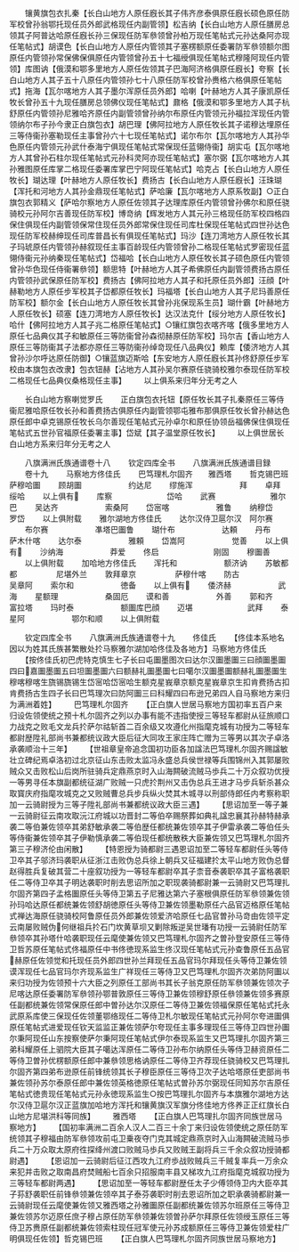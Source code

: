 <!-- { "loadSidebar": true } -->
　　镶黄旗包衣扎秦【长白山地方人原任廐长其子伟齐彦泰俱原任廐长硕色原任防军校曾孙翁鄂托现任员外郎武格现任内副管领】松吉纳【长白山地方人原任膳房总领其子阿普达哈原任廐长孙三保现任防军叅领曾孙柏万现任笔帖式元孙达桑阿亦现任笔帖式】胡谟色【长白山地方人原任内管领其子塞楞额原任委署防军叅领额尔图原任内管领孙常保佛保俱原任内管领曾孙五十七福绶俱现任笔帖式穆隆阿现任内管领】库图讷【俄漠和鄂多里地方人原任佐领其子巴海阿济格俱原任廐长】夸察【长白山地方人其子五十八原任内管领孙七十八原任防军校曾孙赉格六格俱原任笔帖式】拖海【瓦尔喀地方人其子墨尔浑原任员外郎】哈喇【叶赫地方人其子康凯原任牧长曾孙五十九现任膳房总领佛仪现任笔帖式】鼐格【俄漠和鄂多里地方人其子杭舒原任内管领孙尼雅哈齐原任内副管领曾孙纳尔布原任内管领元孙福拉浑现任内管领纳尔布子孙今隶正白旗包衣】胡巴理【佛阿拉地方人原任牧长其子诺穆达埋原任三等侍衞孙塞勒现任主事曾孙六十七现任笔帖式】诺尔布尔【瓦尔喀地方人其孙华色原任内管领元孙武什泰海宁俱现任笔帖式常保现任蓝翎侍衞】胡实屯【瓦尔喀地方人其曾孙石柱尔现任笔帖式元孙科灵阿亦现任笔帖式】塞尔弼【瓦尔喀地方人其孙雅图原任库掌二格现任委署库掌巴宁阿现任笔帖式】哈克占【长白山地方人原任牧长】瑚达理【叶赫地方人原任牧长】费扬古【长白山地方人原任廐长】汪珠瑚【浑托和河地方人其孙金鼎现任笔帖式】萨哈廉【瓦尔喀地方人原系牧副】○正白旗包衣郭精义【萨哈尔察地方人原任佐领其子达理库原任内管领曾孙佛尔和原任骁骑校元孙阿尔吉善现任防军校】博竒纳【辉发地方人其元孙三格现任防军校四格四保住俱现任内副管领保常住现任员外郎常保住现任司库杜保现任笔帖式四世孙达色现任防军校赫绅现任司库普昌长有俱现任笔帖式】玛沙【连刀湾地方人原任牧长其子玛琥原任内管领孙赫叙现任主事百龄现任内管领曾孙二格现任笔帖式罗密现任蓝翎侍衞元孙纳秦现任笔帖式】岱福哈【长白山地方人原任牧长其子硕色原任内管领曾孙华色现任侍衞署叅领】额思特【叶赫地方人其子希佛原任内副管领费扬古原任内管领孙武保原任防军校】费扬古【佛阿拉地方人其子和托原任员外郎】汪顔【叶赫勒地方人原任步军校其子岱都原任牧长】玛福塔【长白山地方人其子尼玛善原任防军校】额尔金【长白山地方人原任牧长其曾孙兆保现系生员】瑚什霸【叶赫地方人原任牧长】硕塞【连刀湾地方人原任牧长】达汉法克什【绥分地方人原任牧长】哈什【佛阿拉地方人其子兆二格原任笔帖式】○镶红旗包衣喀齐喀【俄多里地方人原任七品典仪其子和敏原任三等防衞曾孙森彻赫原任防军校】玛尔吉【香山地方人原任三等防衞其子法都亦原任三等防衞孙绰竒现任八品典仪】赖库【倭济地方人其曾孙沙尔呼达原任防御】○镶蓝旗迈斯哈【东安地方人原任廐长其孙佟舒原任步军校由本旗包衣改隶】包衣钮赫【沾地方人其孙吴尔赛原任骁骑校雅尔泰现任防军校二格现任七品典仪桑格现任主事】
　　以上俱系来归年分无考之人








　　长白山地方察喇觉罗氏
　　正白旗包衣托钮【原任牧长其子扎秦原任三等侍衞尼雅哈原任牧长孙和善费扬古俱原任内副管领鄂屯雅布那俱原任牧长曾孙赫达色原任郎中卓克锡原任牧长乌尔善现任笔帖式元孙卓尔和原任协领岳福佛保住俱现任笔帖式五世孙官福原任委署主事】岱斌【其子温堂原任牧长】
　　以上俱世居长白山地方系来归年分无考之人








　　八旗满洲氏族通谱卷十八
　　钦定四库全书
　　八旗满洲氏族通谱目録
　　卷十九
　　马察地方佟佳氏
　　巴笃理札尔固齐　　雅西塔
　　哲克锡巴班　　　　萨穆哈圗
　　顾胡圗　　　　　　约达尼
　　缪施浑　　　　　　拜
　　卓拜　　　　　　　绥哈
　　以上俱有
　　库察　　　　　　　岱哈
　　武赛　　　　　　　雅尔巴
　　吴达齐　　　　　　索桑阿
　　岱宻喀　　　　　　雅鲁
　　纳穆岱　　　　　　罗岱
　　以上俱附载
　　雅尔湖地方佟佳氏
　　达尔汉侍卫扈尔汉　阿尔赛
　　布尔赛　　　　　　凖塔巴圗鲁
　　瑚什布　　　　　　达頼
　　丹布　　　　　　　萨木什喀
　　达尔泰　　　　　　雅頼
　　岱嵩阿　　　　　　觉善
　　以上俱有
　　沙纳海　　　　　　莽爱
　　佟启　　　　　　　刚固
　　穆圗善
　　以上俱附载
　　加哈地方佟佳氏
　　浑托和　　　　　　额济讷
　　苏敏都都　　　　　尼堪外兰
　　敦拜章京　　　　　萨穆什喀
　　防古　　　　　　　吴章阿
　　索尔和　　　　　　徳备
　　以上俱有
　　倭济赫　　　　　　武海
　　星额理　　　　　　桑固厄
　　谟和善　　　　　　外善
　　郭和齐　　　　　　富拉塔
　　玛时泰　　　　　　额圗库巴顔
　　迈堪　　　　　　　武拜
　　泰星阿　　　　　　鄂尔和顺
　　以上俱附载





　　钦定四库全书
　　八旗满洲氏族通谱卷十九
　　佟佳氏
　　【佟佳本系地名因以为姓其氏族甚繁散处扵马察雅尔湖加哈佟佳及各地方】马察地方佟佳氏
　　【按佟佳氏初巴虎特克慎生七子长曰屯圗墨图次曰达尔汉圗墨圗三曰顔圗墨圗四曰嘉圗墨圗五曰坦圗墨圗六曰额赫礼圗墨圗七曰噶尔汉圗墨圗额赫礼圗墨圗生穆喀穆喀生旒锡旒锡生岱宻哈岱宻哈生额克星峩章京额克星峩章京生扣肯费扬古扣肯费扬古生四子长曰巴笃理次曰防阿圗三曰科耀四曰布逊兄弟四人自马察地方来归为满洲着姓】
　　巴笃理札尔固齐
　　【正白旗人世居马察地方国初率五百户来归设佐领使统之预十札尔固齐之列以办事有能不违指使授三等轻车都尉从征旅顺口力战克之败毛文龙兵扵萨尔祜斩首二百余级又攻遵化州指麾克城有功授为二等轻车都尉歴陞礼部尚书兼都统议政大臣后征大同攻王家庄阵亡赠为三等男以其次子卓洛承袭顺治十三年】
　　【世祖章皇帝追念国初功臣各加諡法巴笃理札尔固齐赐諡敏壮立碑纪焉卓洛初过北京征山东击败太监冯永盛总兵侯世禄等兵围锦州入其郭屡败贼众又击败松山后岗所驻骑兵定鼎燕京时入山海闗破流贼马歩兵二十万众叙功优授一等男寻任本旗副都统征湖广败贼一只虎扵荆州又击伪总兵王进才马步兵斩杀甚众取寳庆府指麾攻城克之又败贼曹总兵步兵纵火焚其木城寻以刑部侍郎任内考察称职加一云骑尉授为三等子陞礼部尚书兼都统议政大臣三遇】
　　【思诏加至一等子兼一云骑尉征云南攻取沅江府城以功晋封二等伯卒赐祭葬如典礼諡忠襄其孙赫特赫承袭二等伯兼佐领卒其弟舒敏承袭二等伯歴任都统兼佐领卒其子伊雷承袭二等伯任头等侍衞兼佐领卒其子伊勒慎承袭二等伯现任都统散秩大臣兼佐领又巴笃理札尔固齐第三子穆济伦由闲散】
　　【特恩授为骑都尉三遇恩诏加至二等轻车都尉任头等侍卫卒其子邬济玛袭职从征浙江击败伪总兵徐上朝兵又征福建扵太平山地方败伪总督赵得胜兵复破其营二十座叙功授为一等轻车都尉卒其子柰音泰袭职卒其子富格袭职任二等侍卫卒其子明达袭职时削去思诏所加之职现袭骑都尉兼一云骑尉又巴笃理扎尔固齐第四子孟格圗原任头等侍卫第五子尼雅达第六子塞根俱原任防军叅领兼佐领孙玛哈达原任都统兼佐领舒胡徳原任头等侍卫兼佐领墨勒原任六品官迈格原任笔帖式禅达海原任骁骑校阿鲁原任员外郎兼佐领爱济哈原任七品官曽孙马竒由佐领平定云南屡败贼伪何继祖兵扵石门坎黄草坝又剿除叛逆吴世璠有功授一云骑尉任防军叅领卒其孙塔什哈袭职现任云麾使兼佐领又巴笃理札尔固齐之曽孙登安原任三等侍卫哲苏原任笔帖式佟福原任中书佟徳现系监生佟汉现任笔帖式元孙查鲁原任五品官赫原任佐领觉和托现任员外郎四世孙兰拜现任五品官玛尔拜现任头等侍卫兼佐领谟浑现任七品官玛尔齐现系监生广祥现任三等侍卫又巴笃理札尔固齐次弟防阿圗以来归功授为佐领预十六大臣之列原任工部尚书其长子翁克原任防军叅领兼佐领次子尼喀达原任委署防军叅领孙鄂普敦原任三等侍卫兼佐领穆舒原任叅领兼佐领多赛原任副都统兼佐领常保原任郎中曽孙达尔汉原任二等侍卫兼佐领福保原任笔帖式托永武原系库使三保现任佐领董鄂络现任二等侍卫札尔敏现任笔帖式元孙阿尔夸进圗俱原任笔帖式进爱现任钦天监监正兼佐领萨尔夸现任主事多理现任三等侍卫四世孙圗尔秉阿现任山东按察使萨尔秉阿现任笔帖式伊尔泰现系监生又巴笃理扎尔固齐第三弟科耀原任上驷院大臣其子噶达浑原任二等侍卫孙布尔纳原任头等侍卫赫资原任二等侍卫曽孙优楞额原任郎中兼叅领思格讷原任二等侍卫齐荐现任骁骑校又巴笃理扎尔固齐第四弟布逊原任前锋统领其长子穆臣原任三等侍卫次子达哈塔原任吏部尚书兼佐领孙苏尔泰原任郎中兼佐领英格徳原任笔帖式曽孙苏尔弼现任同知苏尔吉原任笔帖式徳贵现任笔帖式元孙永徳现系监生○按巴笃理扎尔固齐与本旗雅尔湖地方达尔汉侍卫扈尔汉正蓝旗加哈地方浑托和镶黄旗汉军旗分佟佳地方佟养正正红旗长白山地方尼堪洪科等同族】
　　雅西塔
　　【正白旗人巴笃理扎尔固齐同族世居马察地方】
　　【国初率满洲二百余人汉人二百三十余丁来归设佐领使统之原任防军统领其子穆福由防军叅领攻前屯卫乗夜夺门克其城定鼎燕京时入山海闗破流贼马歩兵二十万众取太原府徃探绛州渡口败贼马歩兵又败贼王副将兵三千余众叙功授骑都尉遇】
　　【恩诏加一云骑尉后征江西攻九江府歩战败贼兵三千贼复率兵一万余众来犯并击败之取南昌府焚贼船七百余只招服南丰县又梯攻九江府指麾克城叙功授为三等轻车都尉两遇】
　　【思诏加至一等轻车都尉歴任太子少傅领侍卫内大臣卒其子荪舒袭职任前锋叅领兼佐领卒其子泰芬袭职时削去恩诏所加之职承袭骑都尉兼一云骑尉现任云麾使兼佐领又雅西塔之孙雅圗原任副都统兼佐领苏尔班原任三等侍卫兼佐领苏尔迈原任庶子穆占原任防军叅领兼佐领曽孙萨尔拜原任佐领绶玉原任三等侍卫苏赉原任副都统兼佐领索柱现任冠军使元孙苏成额原任三等侍卫兼佐领爱柱广明俱现任佐领】哲克锡巴班
　　【正白旗人巴笃理札尔固齐同族世居马察地方】
